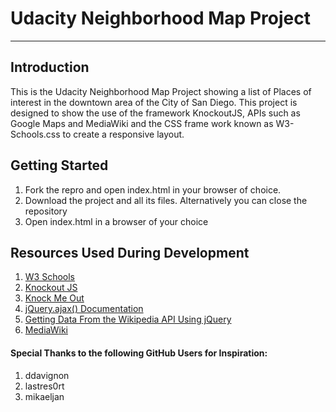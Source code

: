 # Udacity Neighborhood Map Project
---
## Introduction

This is the Udacity Neighborhood Map Project showing a list of Places of interest in the downtown area of the City of San Diego. This project is designed to show the use of the framework KnockoutJS, APIs such as Google Maps and MediaWiki and the CSS frame work known as W3-Schools.css to create a responsive layout.

## Getting Started

1. Fork the repro and open index.html in your browser of choice.
2. Download the project and all its files. Alternatively you can close the repository
3. Open index.html in a browser of your choice

## Resources Used During Development

1. [W3 Schools](https://www.w3schools.com/)
2. [Knockout JS](http://knockoutjs.com/)
3. [Knock Me Out](http://www.knockmeout.net/)
4. [jQuery.ajax() Documentation](http://api.jquery.com/jquery.ajax/)
5. [Getting Data From the Wikipedia API Using jQuery](http://www.9bitstudios.com/2014/03/getting-data-from-the-wikipedia-api-using-jquery/)
6. [MediaWiki](https://www.mediawiki.org/wiki/MediaWiki)

#### Special Thanks to the following GitHub Users for Inspiration:
1. ddavignon
2. lastres0rt
3. mikaeljan
